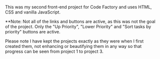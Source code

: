 This was my second front-end project for Code Factory and uses HTML, CSS and vanilla JavaScript.

**Note: Not all of the links and buttons are active, as this was not the goal of the project. Only the "Up Priority", "Lower Priority" and "Sort tasks by priority" buttons are active.

Please note I have kept the projects exactly as they were when I first created them, not enhancing or beautifying them in any way so that progress can be seen from project 1 to project 3.
